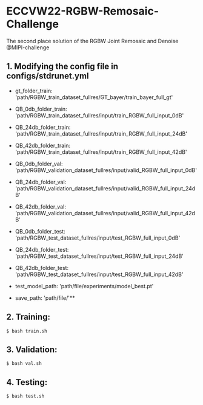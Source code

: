 # ECCVW22-RGBW-Remosaic-Challenge
The second place solution of the RGBW Joint Remosaic and Denoise @MIPI-challenge

## 1. Modifying the config file in configs/stdrunet.yml
- gt_folder_train: 'path/RGBW_train_dataset_fullres/GT_bayer/train_bayer_full_gt'
- QB_0db_folder_train: 'path/RGBW_train_dataset_fullres/input/train_RGBW_full_input_0dB'
- QB_24db_folder_train: 'path/RGBW_train_dataset_fullres/input/train_RGBW_full_input_24dB'
- QB_42db_folder_train: 'path/RGBW_train_dataset_fullres/input/train_RGBW_full_input_42dB'

- QB_0db_folder_val: 'path/RGBW_validation_dataset_fullres/input/valid_RGBW_full_input_0dB'
- QB_24db_folder_val: 'path/RGBW_validation_dataset_fullres/input/valid_RGBW_full_input_24dB'
- QB_42db_folder_val: 'path/RGBW_validation_dataset_fullres/input/valid_RGBW_full_input_42dB'

- QB_0db_folder_test: 'path/RGBW_test_dataset_fullres/input/test_RGBW_full_input_0dB'
- QB_24db_folder_test: 'path/RGBW_test_dataset_fullres/input/test_RGBW_full_input_24dB'
- QB_42db_folder_test: 'path/RGBW_test_dataset_fullres/input/test_RGBW_full_input_42dB'

- test_model_path: 'path/file/experiments/model_best.pt'
- save_path: 'path/file/'** 

## 2. Training:

```
$ bash train.sh
```

## 3. Validation:

```
$ bash val.sh
```

## 4. Testing:

```
$ bash test.sh
```
